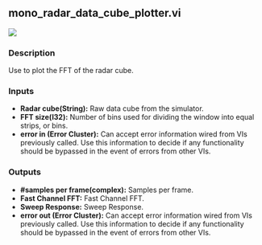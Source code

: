 ## mono_radar_data_cube_plotter.vi
<p class="img_container">
<img class="lg_img" src="https://github.com/monoDriveIO/documentation/raw/master/WikiPhotos/LV_client/tools/mono__radar__data__cube__plotterc.png"/>
</p>

### Description 
Use to plot the FFT of the radar cube.

### Inputs

- **Radar cube(String):** Raw data cube from the simulator.
- **FFT size(I32):** Number of bins used for dividing the window into equal strips, or bins.
- **error in (Error Cluster):** Can accept error information wired from VIs previously called. Use this information to decide if any functionality should be bypassed in the event of errors from other VIs.


### Outputs

- **#samples per frame(complex):** Samples per frame.
- **Fast Channel FFT:** Fast Channel FFT.
- **Sweep Response:** Sweep Response.
- **error out (Error Cluster):** Can accept error information wired from VIs previously called. Use this information to decide if any functionality should be bypassed in the event of errors from other VIs.

<p>&nbsp;</p>
